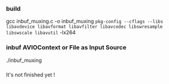 ### build
gcc inbuf_muxing.c -o inbuf_muxing `pkg-config --cflags --libs libavdevice libavformat libavfilter libavcodec libswresample libswscale libavutil` -lx264

### inbuf AVIOContext or File as Input Source
./inbuf_muxing

### 
It's not finished yet !
